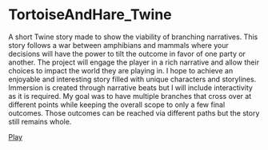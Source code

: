 # TortoiseAndHare_Twine

A short Twine story made to show the viability of branching narratives. This story follows a war between amphibians and mammals where your decisions will have the power to tilt the outcome in favor of one party or another. The project will engage the player in a rich narrative and allow their choices to impact the world they are playing in. I hope to achieve an enjoyable and interesting story filled with unique characters and storylines. Immersion is created through narrative beats but I will include interactivity as it is required. My goal was to have multiple branches that cross over at different points while keeping the overall scope to only a few final outcomes. Those outcomes can be reached via different paths but the story still remains whole.

[Play](https://twinery.org/2/#!/stories/0b020fcc-28d4-4957-b4e5-5e02e6c9a2c6/play)
